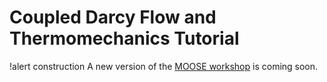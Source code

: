 # Coupled Darcy Flow and Thermomechanics Tutorial

!alert construction
A new version of the [MOOSE workshop](https://mooseframework.org/workshop) is coming soon.
